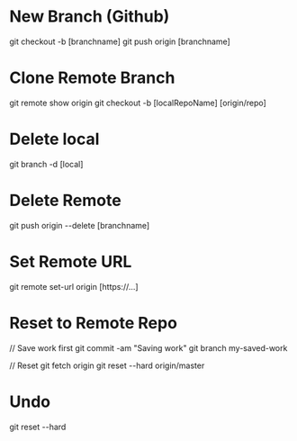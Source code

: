 # New Branch (Github)
git checkout -b [branchname]
git push origin [branchname]

# Clone Remote Branch
git remote show origin
git checkout -b [localRepoName] [origin/repo]

# Delete local
git branch -d [local]

# Delete Remote
git push origin --delete [branchname]

# Set Remote URL
git remote set-url origin [https://...]

# Reset to Remote Repo
// Save work first
git commit -am "Saving work"
git branch my-saved-work

// Reset
git fetch origin
git reset --hard origin/master

# Undo
git reset --hard <sha1>
